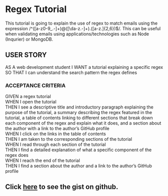 # Regex Tutorial

This tutorial is going to explain the use of regex to match emails using the expression /^([a-z0-9_\.-]+)@([\da-z\.-]+)\.([a-z\.]{2,6})$/. This can be useful when validating emails using applications/technologies such as Node (Inqurier) or MongoDB.

## USER STORY

AS A web development student
I WANT a tutorial explaining a specific regex
SO THAT I can understand the search pattern the regex defines

### ACCEPTANCE CRITERIA
GIVEN a regex tutorial</br>
WHEN I open the tutorial</br>
THEN I see a descriptive title and introductory paragraph explaining the purpose of the tutorial, a summary describing the regex featured in the tutorial, a table of contents linking to different sections that break down each component of the regex and explain what it does, and a section about the author with a link to the author’s GitHub profile</br>
WHEN I click on the links in the table of contents</br>
THEN I am taken to the corresponding sections of the tutorial</br>
WHEN I read through each section of the tutorial</br>
THEN I find a detailed explanation of what a specific component of the regex does</br>
WHEN I reach the end of the tutorial</br>
THEN I find a section about the author and a link to the author’s GitHub profile</br>


## Click [here](https://github.com/dolivafig/tutorials) to see the gist on github.